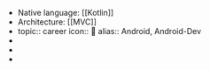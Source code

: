 - Native language: [[Kotlin]]
- Architecture: [[MVC]]
- topic:: career
  icon:: 
  alias:: Android, Android-Dev
-
-
-